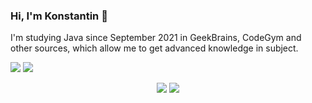 ### Hi, I'm Konstantin 👋

I'm studying Java since September 2021 in GeekBrains, CodeGym and other sources, which allow me to get advanced knowledge in subject.

<img src="https://github-readme-stats.vercel.app/api?username=kastkest" /> 
<img src="https://github-readme-stats.vercel.app/api/top-langs/?username=kastkest" />

<p align="center"><a href="https://www.linkedin.com/in/konstantin-kasterov-78329985/" target="_blank"><img src="https://img.shields.io/badge/LinkedIn-0077B5?style=for-the-badge&logo=linkedin&logoColor=white" /></a>        <img src="https://img.shields.io/badge/Telegram-2CA5E0?style=for-the-badge&logo=telegram&logoColor=white" /></p>




<!--
**kastkest/kastkest** is a ✨ _special_ ✨ repository because its `README.md` (this file) appears on your GitHub profile.

Here are some ideas to get you started:

- 🔭 I’m currently working on ...
- 🌱 I’m currently learning ...
- 👯 I’m looking to collaborate on ...
- 🤔 I’m looking for help with ...
- 💬 Ask me about ...
- 📫 How to reach me: ...
- 😄 Pronouns: ...
- ⚡ Fun fact: ...
-->

